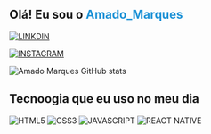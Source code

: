 
## Olá! Eu sou o <span style="color: rgba(21, 142, 212, 0.966); font-weight: bold;">Amado_Marques</span>

[![LINKDIN](https://img.shields.io/badge/LinkedIn-0077B5?style=for-the-badge&logo=linkedin&logoColor=white)](https://www.linkedin.com/in/amado-marques-159309292/)

[![INSTAGRAM](https://img.shields.io/badge/Instagram-E4405F?style=for-the-badge&logo=instagram&logoColor=white)](https://www.instagram.com/amadomarques_oficial/)

![Amado Marques GitHub stats](https://github-readme-stats.vercel.app/api?username=amado-oficial&show_icons=true&theme=dracula)


## Tecnoogia que eu uso no meu dia


![HTML5](https://img.shields.io/badge/HTML5-E34F26?style=for-the-badge&logo=html5&logoColor=white)
![CSS3](https://img.shields.io/badge/CSS3-1572B6?style=for-the-badge&logo=css3&logoColor=white)
![JAVASCRIPT](https://img.shields.io/badge/JavaScript-323330?style=for-the-badge&logo=javascript&logoColor=F7DF1E)
![REACT NATIVE](https://img.shields.io/badge/React_Native-20232A?style=for-the-badge&logo=react&logoColor=61DAFB)
